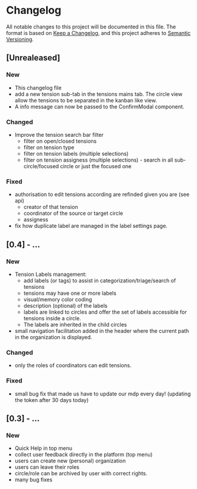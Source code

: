 # Changelog                                                                                                                                                                                                        

All notable changes to this project will be documented in this file.
The format is based on [Keep a Changelog](https://keepachangelog.com/en/1.0.0/), and this project adheres to [Semantic Versioning](https://semver.org/spec/v2.0.0.html).


## [Unrealeased]                                                                                                                                                                                                   

### New
- This changelog file
- add a new tension sub-tab in the tensions mains tab. The circle view allow the tensions to be separated in the kanban like view.
- A info message can now be passed to the ConfirmModal component.

### Changed
- Improve the tension search bar filter
	- filter on open/closed tensions
    - filter on tension type
    - filter on tension labels (multiple selections)
    - filter on tension assigness (multiple selections)
    - search in all sub-circle/focused circle or just the focused one

### Fixed
- authorisation to edit tensions according are refinded given you are (see api)
    * creator of that tension
    * coordinator of the source or target circle
    * assigness
- fix how duplicate label are managed in the label settings page.

## [0.4] - ...

### New
- Tension Labels management:
    - add labels (or tags) to assist in categorization/triage/search of tensions
    - tensions may have one or more labels
    - visual/memory color coding
    - description (optional) of the labels
    - labels are linked to circles and offer the set of labels accessible for tensions inside a circle.
    - The labels are inherited in the child circles
- small navigation facilitation added in the header where the current path in the organization is displayed.

### Changed
- only the roles of coordinators can edit tensions.

### Fixed
- small bug fix that made us have to update our mdp every day! (updating the token after 30 days today)


## [0.3] - ...

### New
- Quick Help in top menu
- collect user feedback directly in the platform (top menu)
- users can create new (personal) organization
- users can leave their roles
- circle/role can be archived by user with correct rights.
- many bug fixes


